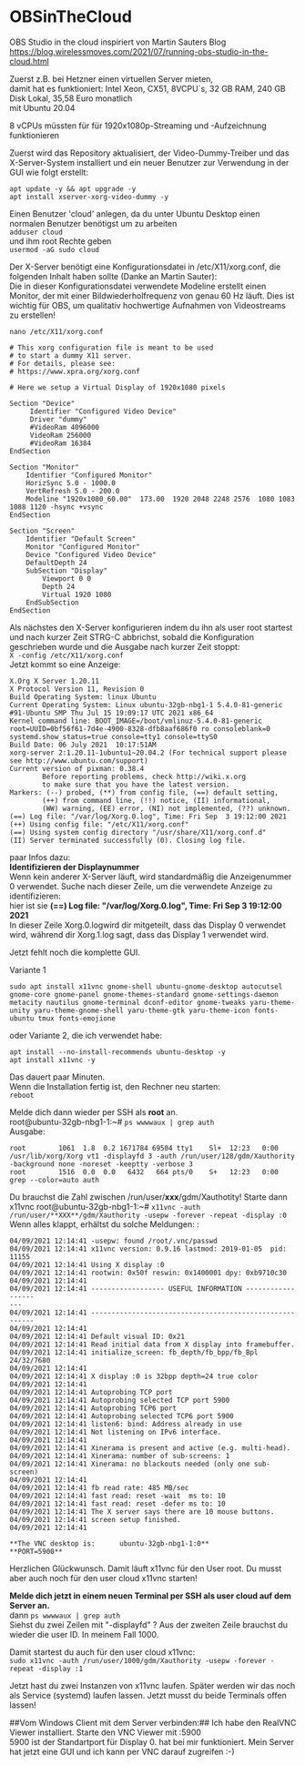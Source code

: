 # OBSinTheCloud
OBS Studio in the cloud
inspiriert von Martin Sauters Blog https://blog.wirelessmoves.com/2021/07/running-obs-studio-in-the-cloud.html

Zuerst z.B. bei Hetzner einen virtuellen Server mieten,  
damit hat es funktioniert:
Intel Xeon, CX51, 8VCPU´s, 32 GB RAM, 240 GB Disk Lokal, 35,58 Euro monatlich  
mit Ubuntu 20.04  

8 vCPUs müssten für für 1920x1080p-Streaming und -Aufzeichnung funktionieren  
 
Zuerst wird das Repository aktualisiert, der Video-Dummy-Treiber und das X-Server-System installiert und ein neuer Benutzer zur Verwendung in der GUI wie folgt erstellt:

`apt update -y && apt upgrade -y`  
`apt install xserver-xorg-video-dummy -y`  

Einen Benutzer 'cloud' anlegen, da du unter Ubuntu Desktop einen normalen Benutzer benötigst um zu arbeiten   
`adduser cloud`  
und ihm root Rechte geben  
`usermod -aG sudo cloud`  

Der X-Server benötigt eine Konfigurationsdatei in /etc/X11/xorg.conf, die folgenden Inhalt haben sollte (Danke an Martin Sauter):  
Die in dieser Konfigurationsdatei verwendete Modeline erstellt einen Monitor, der mit einer Bildwiederholfrequenz von genau 60 Hz läuft. Dies ist wichtig für OBS, um qualitativ hochwertige Aufnahmen von Videostreams zu erstellen!  

`nano /etc/X11/xorg.conf`    

```
# This xorg configuration file is meant to be used
# to start a dummy X11 server.
# For details, please see:
# https://www.xpra.org/xorg.conf

# Here we setup a Virtual Display of 1920x1080 pixels
 
Section "Device"
     Identifier "Configured Video Device"
     Driver "dummy"
     #VideoRam 4096000
     VideoRam 256000
     #VideoRam 16384
EndSection

Section "Monitor"
    Identifier "Configured Monitor"
    HorizSync 5.0 - 1000.0
    VertRefresh 5.0 - 200.0
    Modeline "1920x1080_60.00"  173.00  1920 2048 2248 2576  1080 1083 1088 1120 -hsync +vsync
EndSection

Section "Screen"
    Identifier "Default Screen"
    Monitor "Configured Monitor"
    Device "Configured Video Device"
    DefaultDepth 24
    SubSection "Display"
        Viewport 0 0
        Depth 24
        Virtual 1920 1080
    EndSubSection
EndSection
```
Als nächstes den X-Server konfigurieren indem du ihn als user root startest   
und nach kurzer Zeit STRG-C abbrichst, sobald die Konfiguration geschrieben wurde und die Ausgabe nach kurzer Zeit stoppt:  
`X -config /etc/X11/xorg.conf`  
Jetzt kommt so eine Anzeige:  
```
X.Org X Server 1.20.11
X Protocol Version 11, Revision 0
Build Operating System: linux Ubuntu
Current Operating System: Linux ubuntu-32gb-nbg1-1 5.4.0-81-generic #91-Ubuntu SMP Thu Jul 15 19:09:17 UTC 2021 x86_64
Kernel command line: BOOT_IMAGE=/boot/vmlinuz-5.4.0-81-generic root=UUID=0bf56f61-7d4e-4900-8328-dfb8aaf686f0 ro consoleblank=0 systemd.show_status=true console=tty1 console=ttyS0
Build Date: 06 July 2021  10:17:51AM
xorg-server 2:1.20.11-1ubuntu1~20.04.2 (For technical support please see http://www.ubuntu.com/support)
Current version of pixman: 0.38.4
        Before reporting problems, check http://wiki.x.org
        to make sure that you have the latest version.
Markers: (--) probed, (**) from config file, (==) default setting,
        (++) from command line, (!!) notice, (II) informational,
        (WW) warning, (EE) error, (NI) not implemented, (??) unknown.
(==) Log file: "/var/log/Xorg.0.log", Time: Fri Sep  3 19:12:00 2021
(++) Using config file: "/etc/X11/xorg.conf"
(==) Using system config directory "/usr/share/X11/xorg.conf.d"
(II) Server terminated successfully (0). Closing log file.
```  
paar Infos dazu:  
**Identifizieren der Displaynummer**    
Wenn kein anderer X-Server läuft, wird standardmäßig die Anzeigenummer 0 verwendet. Suche nach dieser Zeile, um die verwendete Anzeige zu identifizieren:  
hier ist sie **(==) Log file: "/var/log/Xorg.0.log", Time: Fri Sep  3 19:12:00 2021**   
In dieser Zeile  Xorg.0.logwird dir mitgeteilt, dass das Display 0 verwendet wird, während dir Xorg.1.log sagt, dass das Display 1 verwendet wird.  

Jetzt fehlt noch die komplette GUI.    

Variante 1  
```
sudo apt install x11vnc gnome-shell ubuntu-gnome-desktop autocutsel gnome-core gnome-panel gnome-themes-standard gnome-settings-daemon metacity nautilus gnome-terminal dconf-editor gnome-tweaks yaru-theme-unity yaru-theme-gnome-shell yaru-theme-gtk yaru-theme-icon fonts-ubuntu tmux fonts-emojione
```
oder Variante 2, die ich verwendet habe:   
```
apt install --no-install-recommends ubuntu-desktop -y
apt install x11vnc -y
```
Das dauert paar Minuten.  
Wenn die Installation fertig ist, den Rechner neu starten:  
`reboot`  

Melde dich dann wieder per SSH als **root** an.  
root@ubuntu-32gb-nbg1-1:~# `ps wwwwaux | grep auth`  
Ausgabe:  
```
root        1061  1.8  0.2 1671784 69504 tty1    Sl+  12:23   0:00 /usr/lib/xorg/Xorg vt1 -displayfd 3 -auth /run/user/128/gdm/Xauthority -background none -noreset -keeptty -verbose 3
root        1516  0.0  0.0   6432   664 pts/0    S+   12:23   0:00 grep --color=auto auth
``` 
Du brauchst die Zahl zwischen /run/user/**xxx**/gdm/Xauthotity!
Starte dann x11vnc
root@ubuntu-32gb-nbg1-1:~# `x11vnc -auth /run/user/**XXX**/gdm/Xauthority -usepw -forever -repeat -display :0`  
Wenn alles klappt, erhältst du solche Meldungen:  :   

```
04/09/2021 12:14:41 -usepw: found /root/.vnc/passwd
04/09/2021 12:14:41 x11vnc version: 0.9.16 lastmod: 2019-01-05  pid: 11155
04/09/2021 12:14:41 Using X display :0
04/09/2021 12:14:41 rootwin: 0x50f reswin: 0x1400001 dpy: 0xb9710c30
04/09/2021 12:14:41
04/09/2021 12:14:41 ------------------ USEFUL INFORMATION ------------------
---
04/09/2021 12:14:41 --------------------------------------------------------
04/09/2021 12:14:41
04/09/2021 12:14:41 Default visual ID: 0x21
04/09/2021 12:14:41 Read initial data from X display into framebuffer.
04/09/2021 12:14:41 initialize_screen: fb_depth/fb_bpp/fb_Bpl 24/32/7680
04/09/2021 12:14:41
04/09/2021 12:14:41 X display :0 is 32bpp depth=24 true color
04/09/2021 12:14:41
04/09/2021 12:14:41 Autoprobing TCP port
04/09/2021 12:14:41 Autoprobing selected TCP port 5900
04/09/2021 12:14:41 Autoprobing TCP6 port
04/09/2021 12:14:41 Autoprobing selected TCP6 port 5900
04/09/2021 12:14:41 listen6: bind: Address already in use
04/09/2021 12:14:41 Not listening on IPv6 interface.
04/09/2021 12:14:41
04/09/2021 12:14:41 Xinerama is present and active (e.g. multi-head).
04/09/2021 12:14:41 Xinerama: number of sub-screens: 1
04/09/2021 12:14:41 Xinerama: no blackouts needed (only one sub-screen)
04/09/2021 12:14:41
04/09/2021 12:14:41 fb read rate: 485 MB/sec
04/09/2021 12:14:41 fast read: reset -wait  ms to: 10
04/09/2021 12:14:41 fast read: reset -defer ms to: 10
04/09/2021 12:14:41 The X server says there are 10 mouse buttons.
04/09/2021 12:14:41 screen setup finished.
04/09/2021 12:14:41

**The VNC desktop is:      ubuntu-32gb-nbg1-1:0**
**PORT=5900**
```
Herzlichen Glückwunsch. Damit läuft x11vnc für den User root.
Du musst aber auch noch für den user cloud x11vnc starten!  

**Melde dich jetzt in einem neuen Terminal per SSH als user cloud auf dem Server an.**  
dann `ps wwwwaux | grep auth`   
Siehst du zwei Zeilen mit "-displayfd" ? Aus der zweiten Zeile brauchst du wieder die user ID. In meinem Fall 1000.   

Damit startest du auch für den user cloud x11vnc:   
`sudo x11vnc -auth /run/user/1000/gdm/Xauthority -usepw -forever -repeat -display :1`

Jetzt hast du zwei Instanzen von x11vnc laufen. Später werden wir das noch als Service (systemd) laufen lassen. Jetzt musst du beide Terminals offen lassen!

##Vom Windows Client mit dem Server verbinden:##
Ich habe den RealVNC Viewer installiert.
Starte den VNC Viewer mit <deiner Server IP>:5900   
5900 ist der Standartport für Display 0. hat bei mir funktioniert. Mein Server hat jetzt eine GUI und ich kann per VNC darauf zugreifen :-)
